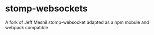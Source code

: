 # stomp-websockets

A fork of Jeff Mesnil stomp-websocket adapted as a npm mobule and webpack compatible
